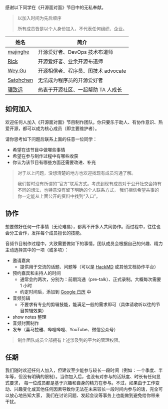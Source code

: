 感谢以下同学在《开源面对面》节目中的无私奉献。

> 以加入时间为先后顺序
> 
> 所有成员皆是以个人身份加入，不代表任何组织、企业。

| 姓名                                        | 简介                     |
|-------------------------------------------|------------------------|
| [majinghe](https://github.com/majinghe)   | 开源爱好者、DevOps 技术布道师     |
| [Rick](https://github.com/linuxsuren)     | 开源爱好者、业余开源布道师          |
| [Wey Gu](https://github.com/wey-gu)       | 开源相信者、程序员、图技术 advocate |
| [Satohchen](https://github.com/Satohchen) | 无法成为程序员的开源爱好者          |
| [琚致远](https://github.com/juzhiyuan) | 热衷于开源社区、一起帮助 TA 人成长 |

## 如何加入

欢迎任何人加入《开源面对面》节目制作团队。你只要乐于助人、有协作意识、热爱开源，都可以成为核心成员（即主要维护者）。

请你思考如下问题后联系上面的任意一位同学：

* 希望在该节目中做哪些事情
* 希望在参与制作过程中有哪些收获
* 你认为该节目有哪些方面还需要改进、补充

> 对于以上问题，没想清楚的地方也欢迎找现有成员沟通了解。
> 
> 我们暂时没有所谓的“官方”联系方式。考虑到现有成员对于公开社交会持有不同的想法，也特意没有留下明确的个人联系方式，
> 我们相信希望共事的你一定能从上面公开的资料中找到“入口”。

## 协作

想要做好任何一件事情（无论难易），都离不开多人共同协作。而过程中，往往也会分工合作，发挥每个成员擅长的技能。


音频节目制作过程中，大致需要做如下的事情，团队成员会根据自己的兴趣、精力主动选择其中的一项（或多项）：

* 邀请嘉宾
  * 提供用于交流的话题、问题等（可以是 [HackMD](https://hackmd.io/) 或其他文档协作平台）
* 预约嘉宾和主持人的时间
  * 通常会约两次，分别为：前期沟通（pre-talk）、正式录制。大概每次需要 1 小时
  * 约定时间后，添加到 [Google 日历](https://calendar.google.com/calendar/u/0?cid=NnYxNzcxc2w4Y2owZG9sMWxuYjRwbGJyMm9AZ3JvdXAuY2FsZW5kYXIuZ29vZ2xlLmNvbQ) 中
* 音频剪辑
  * 不要求有专业的剪辑技能，能满足一般的需求即可（具体请收听以往的节目剪辑效果）
* show notes 整理
* 音频封面制作
* 发布（喜马拉雅、哔哩哔哩、YouTube、微信公众号）

> 制作团队成员全部拥有上述涉及到的平台的管理权限。

## 任期

我们随时欢迎任何人加入，但建议至少能参与较长一段时间（例如：一个季度、半年等，但没有明确的限制）。当你加入后，也没有对参与的活跃度、时长有任何显式要求，
每一位成员都是基于兴趣和自身的精力在参与。不过，如果由于工作变动、兴趣变化或其他任何因素导致你无法在未来较长一段时间内参与的话，完全可以放心地告知大家，
我们在讨论问题、发起会议等事务上也能做到避免给你带来干扰。
